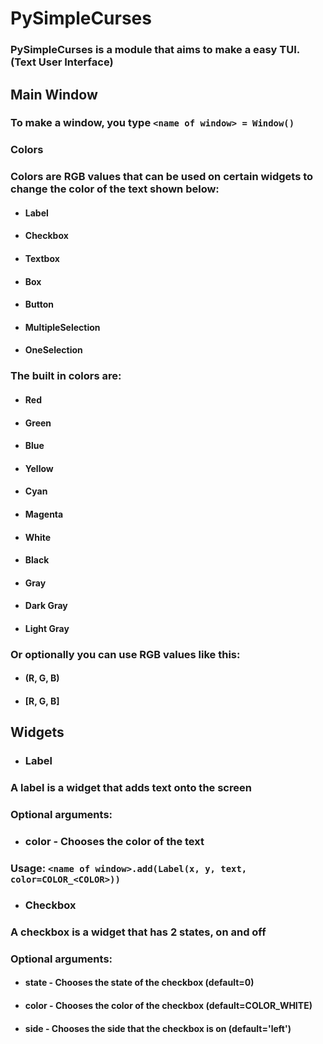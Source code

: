 # PySimpleCurses
### PySimpleCurses is a module that aims to make a easy TUI. (Text User Interface)

## Main Window
### To make a window, you type `<name of window> = Window()`

### Colors
### Colors are RGB values that can be used on certain widgets to change the color of the text shown below:
- #### Label
- #### Checkbox
- #### Textbox
- #### Box
- #### Button
- #### MultipleSelection
- #### OneSelection

### The built in colors are:
- #### Red
- #### Green
- #### Blue
- #### Yellow
- #### Cyan
- #### Magenta
- #### White
- #### Black
- #### Gray
- #### Dark Gray
- #### Light Gray

### Or optionally you can use RGB values like this:
- #### (R, G, B)
- #### [R, G, B]

## Widgets
- ### Label
### A label is a widget that adds text onto the screen
### Optional arguments:
- ### color - Chooses the color of the text
### Usage: `<name of window>.add(Label(x, y, text, color=COLOR_<COLOR>))`

- ### Checkbox
### A checkbox is a widget that has 2 states, on and off
### Optional arguments:
- #### state - Chooses the state of the checkbox (default=0)
- #### color - Chooses the color of the checkbox (default=COLOR_WHITE)
- #### side  - Chooses the side that the checkbox is on (default='left')